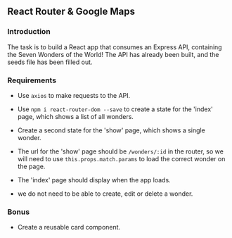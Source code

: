
## React Router & Google Maps

### Introduction

The task is to build a React app that consumes an Express API, containing the Seven Wonders of the World! The API has already been built, and the seeds file has been filled out.

### Requirements

* Use `axios` to make requests to the API.
* Use `npm i react-router-dom --save` to create a state for the 'index' page, which shows a list of all wonders.
* Create a second state for the 'show' page, which shows a single wonder.
* The url for the 'show' page should be `/wonders/:id` in the router, so we will need to use `this.props.match.params` to load the correct wonder on the page.
* The 'index' page should display when the app loads.

* we do not need to be able to create, edit or delete a wonder.

### Bonus

* Create a reusable card component.
